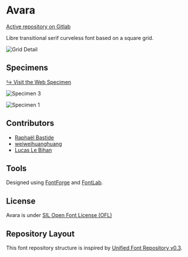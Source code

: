 # Avara

[Active repository on Gitlab](https://gitlab.com/velvetyne/Avara)

Libre transitional serif curveless font based on a square grid.

![Grid Detail](https://rawgit.com/raphaelbastide/Avara/master/documentation/images/grid-detail.svg)

## Specimens

[↪ Visit the Web Specimen](http://raphaelbastide.com/avara)

![Specimen 3](https://rawgit.com/raphaelbastide/Avara/master/documentation/images/SPECIMEN3.svg)

![Specimen 1](https://rawgit.com/raphaelbastide/Avara/master/documentation/images/SPECIMEN2.svg)

## Contributors

- [Raphaël Bastide](http://raphaelbastide.com)
- [weiweihuanghuang](https://github.com/weiweihuanghuang/)
- [Lucas Le Bihan](http://www.lucaslebihan.fr)

## Tools

Designed using [FontForge](http://fontforge.sourceforge.net/) and [FontLab](http://www.fontlab.com/).

## License

Avara is under [SIL Open Font License (OFL)](http://scripts.sil.org/cms/scripts/page.php?site_id=nrsi&id=OFL "SIL Open Font License")


## Repository Layout

This font repository structure is inspired by [Unified Font Repository v0.3](https://github.com/unified-font-repository/Unified-Font-Repository).
